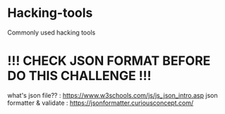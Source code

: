 # Hacking-tools
Commonly used hacking tools
# !!! CHECK JSON FORMAT BEFORE DO THIS CHALLENGE !!!
what's json file?? : https://www.w3schools.com/js/js_json_intro.asp
json formatter & validate : https://jsonformatter.curiousconcept.com/
